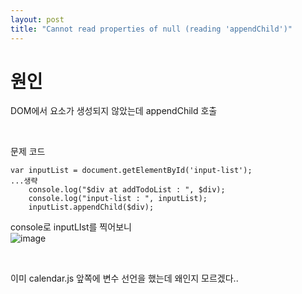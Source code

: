 ```yaml
---
layout: post
title: "Cannot read properties of null (reading 'appendChild')"
---
```


# 원인
DOM에서 요소가 생성되지 않았는데 appendChild 호출

<br>

문제 코드  
```
var inputList = document.getElementById('input-list');
...생략
    console.log("$div at addTodoList : ", $div);
    console.log("input-list : ", inputList);
    inputList.appendChild($div);
```
console로 inputLIst를 찍어보니  
![image](https://user-images.githubusercontent.com/86642180/157070228-dace1179-96e6-4c09-9dde-45cd44f32ba1.png)

<br>

이미 calendar.js 앞쪽에 변수 선언을 했는데 왜인지 모르겠다..  
